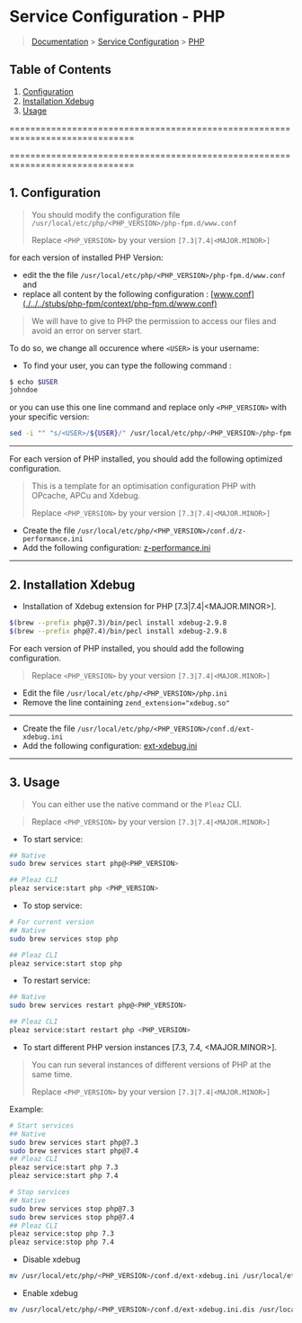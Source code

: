 # Service Configuration - PHP

> [Documentation](./../../readme.md) > [Service Configuration](./../readme.md) > [PHP](./php.md)

## Table of Contents
1. [Configuration](#markdown-header-1-configuration)
1. [Installation Xdebug](#markdown-header-2-installation-xdebug)
2. [Usage](#markdown-header-3-usage)

==============================================================================

==============================================================================

## 1. Configuration

> You should modify the configuration file `/usr/local/etc/php/<PHP_VERSION>/php-fpm.d/www.conf`
>
> Replace `<PHP_VERSION>` by your version `[7.3|7.4|<MAJOR.MINOR>]`

for each version of installed PHP Version:

* edit the the file `/usr/local/etc/php/<PHP_VERSION>/php-fpm.d/www.conf` and
* replace all content by the following configuration : [www.conf](./../../stubs/php-fpm/context/php-fpm.d/www.conf)

> We will have to give to PHP the permission to access our files and avoid an error on server start.

To do so, we change all occurence where `<USER>` is your username:
* To find your user, you can type the following command :

```bash
$ echo $USER
johndoe
```

or you can use this one line command and replace only `<PHP_VERSION>` with your specific version:

```bash
sed -i "" "s/<USER>/${USER}/" /usr/local/etc/php/<PHP_VERSION>/php-fpm.d/www.conf
```

---

For each version of PHP installed, you should add the following optimized configuration.

> This is a template for an optimisation configuration PHP with OPcache, APCu and Xdebug.
>
> Replace `<PHP_VERSION>` by your version `[7.3|7.4|<MAJOR.MINOR>]`

* Create the file `/usr/local/etc/php/<PHP_VERSION>/conf.d/z-performance.ini`
* Add the following configuration: [z-performance.ini](./../../stubs/php-fpm/context/conf.d/z-performance.ini)

---

## 2. Installation Xdebug
- Installation of Xdebug extension for PHP [7.3|7.4|<MAJOR.MINOR>].

```bash
$(brew --prefix php@7.3)/bin/pecl install xdebug-2.9.8
$(brew --prefix php@7.4)/bin/pecl install xdebug-2.9.8
```

For each version of PHP installed, you should add the following configuration.

> Replace `<PHP_VERSION>` by your version `[7.3|7.4|<MAJOR.MINOR>]`

* Edit the file `/usr/local/etc/php/<PHP_VERSION>/php.ini`
* Remove the line containing `zend_extension="xdebug.so"`

---

* Create the file `/usr/local/etc/php/<PHP_VERSION>/conf.d/ext-xdebug.ini`
* Add the following configuration: [ext-xdebug.ini](./../../stubs/php-fpm/context/conf.d/ext-xdebug.ini)

---

## 3. Usage

> You can either use the native command or the `Pleaz` CLI.

> Replace `<PHP_VERSION>` by your version `[7.3|7.4|<MAJOR.MINOR>]`

* To start service:
```bash
## Native
sudo brew services start php@<PHP_VERSION>

## Pleaz CLI
pleaz service:start php <PHP_VERSION>
```

* To stop service:
```bash
# For current version
## Native
sudo brew services stop php

## Pleaz CLI
pleaz service:start stop php
```

* To restart service:
```bash
## Native
sudo brew services restart php@<PHP_VERSION>

## Pleaz CLI
pleaz service:start restart php <PHP_VERSION>
```


* To start different PHP version instances [7.3, 7.4, <MAJOR.MINOR>].
> You can run several instances of different versions of PHP at the same time.
>
> Replace `<PHP_VERSION>` by your version `[7.3|7.4|<MAJOR.MINOR>]`

Example:
```bash
# Start services
## Native
sudo brew services start php@7.3
sudo brew services start php@7.4
## Pleaz CLI
pleaz service:start php 7.3
pleaz service:start php 7.4

# Stop services
## Native
sudo brew services stop php@7.3
sudo brew services stop php@7.4
## Pleaz CLI
pleaz service:stop php 7.3
pleaz service:stop php 7.4
```

- Disable xdebug
```bash
mv /usr/local/etc/php/<PHP_VERSION>/conf.d/ext-xdebug.ini /usr/local/etc/php/<PHP_VERSION>/conf.d/ext-xdebug.ini.dis
```

- Enable xdebug
```bash
mv /usr/local/etc/php/<PHP_VERSION>/conf.d/ext-xdebug.ini.dis /usr/local/etc/php/<PHP_VERSION>/conf.d/ext-xdebug.ini
```

